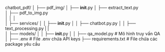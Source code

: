 chatbot_pdf/
│
├── pdf_img/
│   ├── __init__.py
│   ├── extract_text.py       
│   ├── pdf_to_img.py       
│ 
│   │  
│   ├── services/
│   │   ├── __init__.py
│   │   ├── chatbot.py.py 
│   │   ├── text_processing.py 
|   |   
│   ├── models/
│   │   ├── __init__.py
│   │   ├── qa_model.py  # Mô hình truy vấn QA
│
├── .env                # File .env chứa API keys
├── requirements.txt    # File chứa các package yêu cầu
